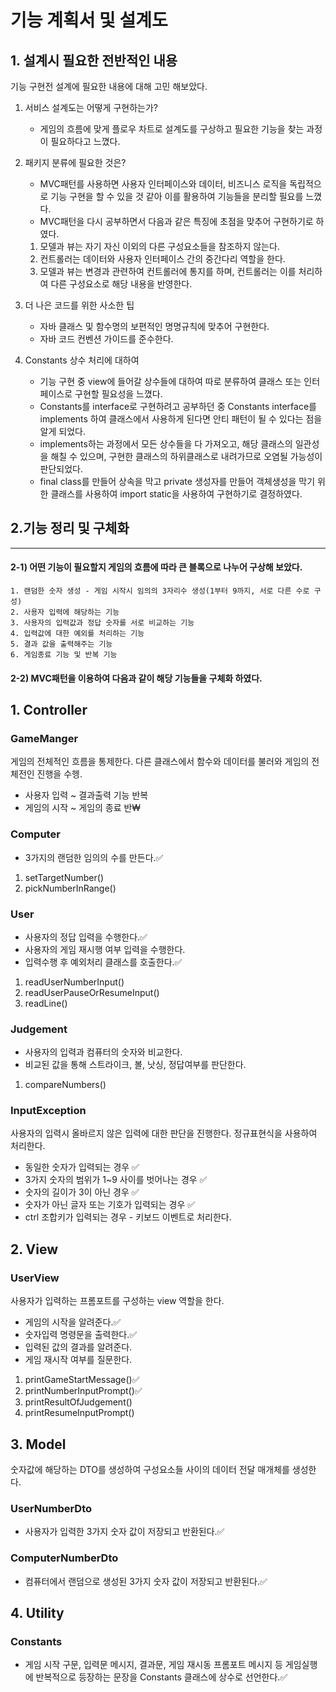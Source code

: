 # 기능 계획서 및 설계도

## 1. 설계시 필요한 전반적인 내용
기능 구현전 설계에 필요한 내용에 대해 고민 해보았다.
1. 서비스 설계도는 어떻게 구현하는가?
    - 게임의 흐름에 맞게 플로우 차트로 설계도를 구상하고 필요한 기능을 찾는 과정이 필요하다고 느꼈다.


2. 패키지 분류에 필요한 것은?

   - MVC패턴를 사용하면 사용자 인터페이스와 데이터, 비즈니스 로직을 독립적으로 기능 구현을 할 수 있을 것 같아 이를 활용하여 기능들을 분리할 필요를 느꼈다.
   - MVC패턴을 다시 공부하면서 다음과 같은 특징에 초점을 맞추어 구현하기로 하였다.
   1) 모델과 뷰는 자기 자신 이외의 다른 구성요소들을 참조하지 않는다.
   2) 컨트롤러는 데이터와 사용자 인터페이스 간의 중간다리 역할을 한다.
   3) 모델과 뷰는 변경과 관련하여 컨트롤러에 통지를 하며, 컨트롤러는 이를 처리하여 다른 구성요소로 해당 내용을 반영한다.
   

3. 더 나은 코드를 위한 사소한 팁
   - 자바 클래스 및 함수명의 보편적인 명명규칙에 맞추어 구현한다.
   - 자바 코드 컨벤션 가이드를 준수한다. 

4. Constants 상수 처리에 대하여
   - 기능 구현 중 view에 들어갈 상수들에 대하여 따로 분류하여 클래스 또는 인터페이스로 구현할 필요성을 느꼈다.
   - Constants를 interface로 구현하려고 공부하던 중 Constants interface를 implements 하여 클래스에서 사용하게 된다면 안티 패턴이 될 수 있다는 점을 알게 되었다.
   - implements하는 과정에서 모든 상수들을 다 가져오고, 해당 클래스의 일관성을 해칠 수 있으며, 구현한 클래스의 하위클래스로 내려가므로 오염될 가능성이 판단되었다.
   - final class를 만들어 상속을 막고 private 생성자를 만들어 객체생성을 막기 위한 클래스를 사용하여 import static을 사용하여 구현하기로 결정하였다.

## 2.기능 정리 및 구체화
***
#### 2-1) 어떤 기능이 필요할지 게임의 흐름에 따라 큰 블록으로 나누어 구상해 보았다.
    
    1. 랜덤한 숫자 생성 - 게임 시작시 임의의 3자리수 생성(1부터 9까지, 서로 다른 수로 구성)
    2. 사용자 입력에 해당하는 기능
    3. 사용자의 입력값과 정답 숫자를 서로 비교하는 기능
    4. 입력값에 대한 예외를 처리하는 기능 
    5. 결과 값을 출력해주는 기능
    6. 게임종료 기능 및 반복 기능

#### 2-2) MVC패턴을 이용하여 다음과 같이 해당 기능들을 구체화 하였다.
## 1. Controller

### GameManger

   게임의 전체적인 흐름을 통제한다.
   다른 클래스에서 함수와 데이터를 불러와 게임의 전체전인 진행을 수헹.
   - 사용자 입력 ~ 결과출력 기능 반복
   - 게임의 시작 ~ 게임의 종료 반₩
   
### Computer
   - 3가지의 랜덤한 임의의 수를 만든다.✅
   1. setTargetNumber()
   2. pickNumberInRange()

### User
   - 사용자의 정답 입력을 수행한다.✅
   - 사용자의 게임 재시행 여부 입력을 수행한다.
   - 입력수행 후 예외처리 클래스를 호출한다.✅ 
   1. readUserNumberInput()
   2. readUserPauseOrResumeInput()
   3. readLine() 

### Judgement
   - 사용자의 입력과 컴퓨터의 숫자와 비교한다.
   - 비교된 값을 통해 스트라이크, 볼, 낫싱, 정답여부를 판단한다.
   1. compareNumbers()

### InputException
   사용자의 입력시 올바르지 않은 입력에 대한 판단을 진행한다.
   정규표현식을 사용하여 처리한다.

   - 동일한 숫자가 입력되는 경우 ✅
   - 3가지 숫자의 범위가 1~9 사이를 벗어나는 경우 ✅
   - 숫자의 길이가 3이 아닌 경우 ✅
   - 숫자가 아닌 글자 또는 기호가 입력되는 경우 ✅
   - ctrl 조합키가 입력되는 경우 - 키보드 이벤트로 처리한다.

## 2. View

### UserView

   사용자가 입력하는 프롬포트를 구성하는 view 역할을 한다.

   - 게임의 시작을 알려준다.✅
   - 숫자입력 명령문을 출력한다.✅
   - 입력된 값의 결과를 알려준다.
   - 게임 재시작 여부를 질문한다.

   1. printGameStartMessage()✅
   2. printNumberInputPrompt()✅
   3. printResultOfJudgement()
   4. printResumeInputPrompt()

## 3. Model
   
   숫자값에 해당하는 DTO를 생성하여 구성요소들 사이의 데이터 전달 매개체를 생성한다.
   
### UserNumberDto
   - 사용자가 입력한 3가지 숫자 값이 저장되고 반환된다.✅

### ComputerNumberDto
   - 컴퓨터에서 랜덤으로 생성된 3가지 숫자 값이 저장되고 반환된다.✅

## 4. Utility

### Constants
   - 게임 시작 구문, 입력문 메시지, 결과문, 게임 재시동 프롬포트 메시지 등 게임실행에 반복적으로 등장하는 문장을 Constants 클래스에 상수로 선언한다.✅